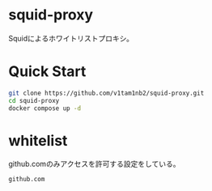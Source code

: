 # squid-proxy

Squidによるホワイトリストプロキシ。

# Quick Start

```bash
git clone https://github.com/v1tam1nb2/squid-proxy.git
cd squid-proxy
docker compose up -d
```

# whitelist

github.comのみアクセスを許可する設定をしている。

```
github.com
```
